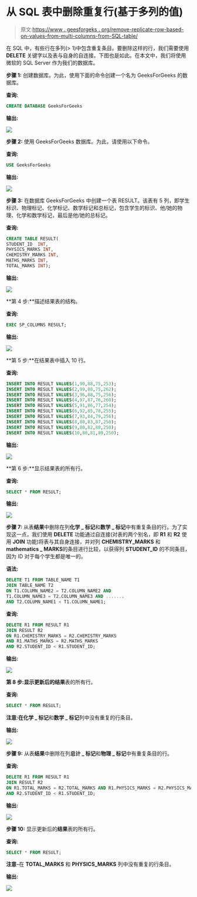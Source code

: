 # 从 SQL 表中删除重复行(基于多列的值)

> 原文:[https://www . geesforgeks . org/remove-replicate-row-based-on-values-from-multi-columns-from-SQL-table/](https://www.geeksforgeeks.org/removing-duplicate-rows-based-on-values-from-multiple-columns-from-sql-table/)

在 SQL 中，有些行在多列(> 1)中包含重复条目。要删除这样的行，我们需要使用 **DELETE** 关键字以及表与自身的自连接。下图也是如此。在本文中，我们将使用微软的 SQL Server 作为我们的数据库。

**步骤 1:** 创建数据库。为此，使用下面的命令创建一个名为 GeeksForGeeks 的数据库。

**查询:**

```sql
CREATE DATABASE GeeksForGeeks
```

**输出:**

![](img/e97269c18b49fe64d8e67de8ccb05008.png)

**步骤 2:** 使用 GeeksForGeeks 数据库。为此，请使用以下命令。

**查询:**

```sql
USE GeeksForGeeks
```

**输出:**

![](img/a785b43a38fe72bcb3cc67e6ebd93e18.png)

**步骤 3:** 在数据库 GeeksForGeeks 中创建一个表 RESULT。该表有 5 列，即学生标识、物理标记、化学标记、数学标记和总标记，包含学生的标识、他/她的物理、化学和数学标记，最后是他/她的总标记。

**查询:**

```sql
CREATE TABLE RESULT(
STUDENT_ID  INT,
PHYSICS_MARKS INT,
CHEMISTRY_MARKS INT,
MATHS_MARKS INT,
TOTAL_MARKS INT);
```

**输出:**

![](img/f083495730d0d74ac6cc46d7ee6da612.png)

**第 4 步:**描述结果表的结构。

**查询:**

```sql
EXEC SP_COLUMNS RESULT;
```

**输出:**

![](img/9c946080d466944708e874fd650a2689.png)

**第 5 步:**在结果表中插入 10 行。

**查询:**

```sql
INSERT INTO RESULT VALUES(1,90,88,75,253);
INSERT INTO RESULT VALUES(2,99,88,75,262);
INSERT INTO RESULT VALUES(3,96,88,75,256);
INSERT INTO RESULT VALUES(4,97,87,76,260);
INSERT INTO RESULT VALUES(5,91,86,77,254);
INSERT INTO RESULT VALUES(6,92,85,78,255);
INSERT INTO RESULT VALUES(7,93,84,79,256);
INSERT INTO RESULT VALUES(8,80,83,87,250);
INSERT INTO RESULT VALUES(9,80,82,88,250);
INSERT INTO RESULT VALUES(10,80,81,89,250);
```

**输出:**

![](img/96563ad50532843cb219f945e3aea83f.png)

**第 6 步:**显示结果表的所有行。

**查询:**

```sql
SELECT * FROM RESULT;
```

**输出:**

![](img/ccba95c4f13e325b95c76368b17bb5d3.png)

**步骤 7:** 从表**结果**中删除在列**化学 _ 标记**和**数学 _ 标记**中有重复条目的行。为了实现这一点，我们使用 **DELETE** 功能通过自连接(对表的两个别名，即 **R1** 和 **R2** 使用 **JOIN** 功能)将表与其自身连接，并对列 **CHEMISTRY_MARKS** 和**mathematics _ MARKS**的条目进行比较，以获得列 **STUDENT_ID** 的不同条目，因为 ID 对于每个学生都是唯一的。

**语法:**

```sql
DELETE T1 FROM TABLE_NAME T1
JOIN TABLE_NAME T2
ON T1.COLUMN_NAME2 = T2.COLUMN_NAME2 AND
T1.COLUMN_NAME3 = T2.COLUMN_NAME3 AND .......
AND T2.COLUMN_NAME1 < T1.COLUMN_NAME1;
```

**查询:**

```sql
DELETE R1 FROM RESULT R1
JOIN RESULT R2
ON R1.CHEMISTRY_MARKS = R2.CHEMISTRY_MARKS
AND R1.MATHS_MARKS = R2.MATHS_MARKS
AND R2.STUDENT_ID < R1.STUDENT_ID;
```

**输出:**

![](img/765de196f6c41c63c81aed089ab2b131.png)

**第 8 步:**显示更新后的**结果**表的所有行。

**查询:**

```sql
SELECT * FROM RESULT;
```

**注意:**在**化学 _ 标记**和**数学 _ 标记**列中没有重复的行条目。

**输出:**

![](img/4f6b6ca88f494ce9385c76a444484994.png)

**步骤 9:** 从表**结果**中删除在列**总计 _ 标记**和**物理 _ 标记**中有重复条目的行。

**查询:**

```sql
DELETE R1 FROM RESULT R1
JOIN RESULT R2
ON R1.TOTAL_MARKS = R2.TOTAL_MARKS AND R1.PHYSICS_MARKS = R2.PHYSICS_MARKS
AND R2.STUDENT_ID < R1.STUDENT_ID;
```

**输出:**

![](img/234503fe5219d2ee891872cd09f7c8ae.png)

**步骤 10:** 显示更新后的**结果**表的所有行。

**查询:**

```sql
SELECT * FROM RESULT;
```

**注意**–在 **TOTAL_MARKS** 和 **PHYSICS_MARKS** 列中没有重复的行条目。

**输出:**

![](img/1cf453c34cc7d99a23a68d25fddba2ed.png)
